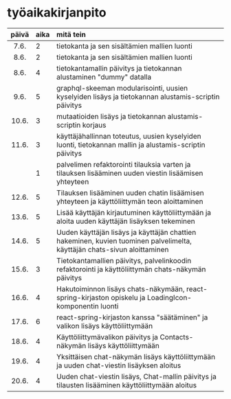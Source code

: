 # työaikakirjanpito

| päivä | aika | mitä tein                                                                                                                |
| :---: | :--- | :----------------------------------------------------------------------------------------------------------------------- |
| 7.6.  | 2    | tietokanta ja sen sisältämien mallien luonti                                                                             |
| 8.6.  | 2    | tietokanta ja sen sisältämien mallien luonti                                                                             |
| 8.6.  | 4    | tietokantamallin päivitys ja tietokannan alustaminen "dummy" datalla                                                     |
| 9.6.  | 5    | graphql-skeeman modularisointi, uusien kyselyiden lisäys ja tietokannan alustamis-scriptin päivitys                      |
| 10.6. | 3    | mutaatioiden lisäys ja tietokannan alustamis-scriptin korjaus                                                            |
| 11.6. | 3    | käyttäjähallinnan toteutus, uusien kyselyiden luonti, tietokannan mallin ja alustamis-scriptin päivitys                  |
|       | 1    | palvelimen refaktorointi tilauksia varten ja tilauksen lisääminen uuden viestin lisäämisen yhteyteen                     |
| 12.6. | 5    | Tilauksen lisääminen uuden chatin lisäämisen yhteyteen ja käyttöliittymän teon aloittaminen                              |
| 13.6. | 5    | Lisää käyttäjän kirjautuminen käyttöliittymään ja aloita uuden käyttäjän lisäyksen tekeminen                             |
| 14.6. | 5    | Uuden käyttäjän lisäys ja käyttäjän chattien hakeminen, kuvien tuominen palvelimelta, käyttäjän chats-sivun aloittaminen |
| 15.6. | 3    | Tietokantamallien päivitys, palvelinkoodin refaktorointi ja käyttöliittymän chats-näkymän päivitys                       |
| 16.6. | 4    | Hakutoiminnon lisäys chats-näkymään, react-spring-kirjaston opiskelu ja LoadingIcon-komponentin luonti                   |
| 17.6. | 6    | react-spring-kirjaston kanssa "säätäminen" ja valikon lisäys käyttöliittymään                                            |
| 18.6. | 4    | Käyttöliittymävalikon päivitys ja Contacts-näkymän lisäys käyttöliittymään                                               |
| 19.6. | 4    | Yksittäisen chat-näkymän lisäys käyttöliittymään ja uuden chat-viestin lisäyksen aloitus                                 |
| 20.6. | 4    | Uuden chat-viestin lisäys, Chat-mallin päivitys ja tilausten lisääminen käyttöliittymään aloitus                         |
